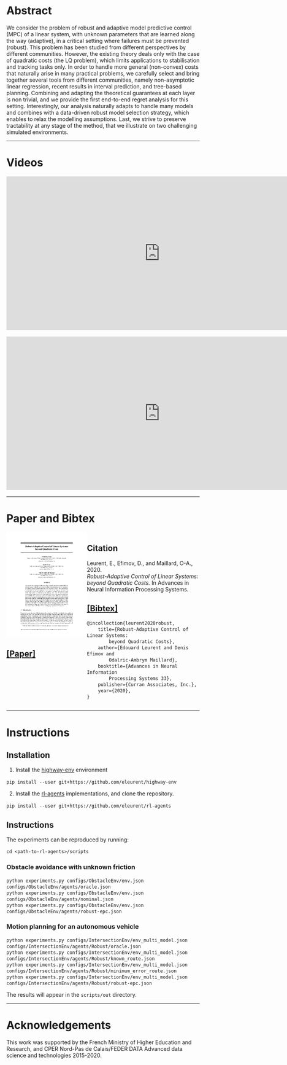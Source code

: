 # Abstract

We consider the problem of robust and adaptive model predictive control (MPC) of a linear system, with unknown parameters that are learned along the way (adaptive), in a critical setting where failures must be prevented (robust). This problem has been studied from different perspectives by different communities. However, the existing theory deals only with the case of quadratic costs (the LQ problem), which limits applications to stabilisation and tracking tasks only. In order to handle more general (non-convex) costs that naturally arise in many practical problems, we carefully select and bring together several tools from different communities, namely non-asymptotic linear regression, recent results in interval prediction, and tree-based planning. Combining and adapting the theoretical guarantees at each layer is non trivial, and we provide the first end-to-end regret analysis for this setting. Interestingly, our analysis naturally adapts to handle many models and combines with a data-driven robust model selection strategy, which enables to relax the modelling assumptions. Last, we strive to preserve tractability at any stage of the method, that we illustrate on two challenging simulated environments.

----------------------------
# Videos

<p align="center"><iframe width="800" height="400" src="https://www.youtube.com/embed/jr2yi6Lf0bM" frameborder="0" allow="autoplay; encrypted-media" allowfullscreen></iframe></p>
<p align="center"><iframe width="800" height="400" src="https://www.youtube.com/embed/DhoJAmJDau4" frameborder="0" allow="autoplay; encrypted-media" allowfullscreen></iframe></p>

----------------------------

# Paper and Bibtex

<div style="display: flex;">
<div style="flex: 0 0 15em;">
	<a href="">
		<img class="layered-paper-big" src="./assets/images/thumbnail.png">
		<br>
		<h2>[Paper]</h2>
	</a>
</div>
<div style="flex: auto" markdown="1">

## Citation

Leurent, E., Efimov, D., and Maillard, O-A., 2020.<br>
*Robust-Adaptive Control of Linear Systems: beyond Quadratic Costs.* In Advances in Neural Information Processing Systems.

## [[Bibtex]]()

```
@incollection{leurent2020robust,
    title={Robust-Adaptive Control of Linear Systems:
    	beyond Quadratic Costs},
    author={Edouard Leurent and Denis Efimov and
    	Odalric-Ambrym Maillard},
    booktitle={Advances in Neural Information
    	Processing Systems 33},
    publisher={Curran Associates, Inc.},
    year={2020},
}
```
</div>
</div>

----------------------------
# Instructions

## Installation

1. Install the [highway-env](https://github.com/eleurent/highway-env) environment

`pip install --user git+https://github.com/eleurent/highway-env`

2. Install the [rl-agents](https://github.com/eleurent/rl-agents) implementations, and clone the repository.

`pip install --user git+https://github.com/eleurent/rl-agents`

## Instructions

The experiments can be reproduced by running:

```
cd <path-to-rl-agents>/scripts
```

### Obstacle avoidance with unknown friction

```
python experiments.py configs/ObstacleEnv/env.json configs/ObstacleEnv/agents/oracle.json
python experiments.py configs/ObstacleEnv/env.json configs/ObstacleEnv/agents/nominal.json
python experiments.py configs/ObstacleEnv/env.json configs/ObstacleEnv/agents/robust-epc.json
```

### Motion planning for an autonomous vehicle

```
python experiments.py configs/IntersectionEnv/env_multi_model.json configs/IntersectionEnv/agents/Robust/oracle.json
python experiments.py configs/IntersectionEnv/env_multi_model.json configs/IntersectionEnv/agents/Robust/known_route.json
python experiments.py configs/IntersectionEnv/env_multi_model.json configs/IntersectionEnv/agents/Robust/minimum_error_route.json
python experiments.py configs/IntersectionEnv/env_multi_model.json configs/IntersectionEnv/agents/Robust/robust-epc.json
```

The results will appear in the `scripts/out` directory.

----------------------------

# Acknowledgements

This work was supported by the French Ministry of Higher Education and Research, and CPER Nord-Pas de Calais/FEDER DATA Advanced data science and technologies 2015-2020.
